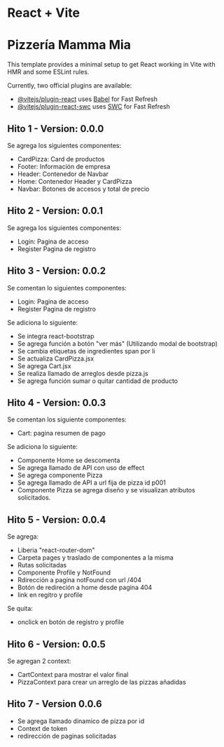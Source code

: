 # React + Vite
# Pizzería Mamma Mia

This template provides a minimal setup to get React working in Vite with HMR and some ESLint rules.

Currently, two official plugins are available:

- [@vitejs/plugin-react](https://github.com/vitejs/vite-plugin-react/blob/main/packages/plugin-react/README.md) uses [Babel](https://babeljs.io/) for Fast Refresh
- [@vitejs/plugin-react-swc](https://github.com/vitejs/vite-plugin-react-swc) uses [SWC](https://swc.rs/) for Fast Refresh

## Hito 1 - Version: 0.0.0
Se agrega los siguientes componentes:
- CardPizza: Card de productos
- Footer: Información de empresa
- Header: Contenedor de Navbar
- Home: Contenedor Header y CardPizza
- Navbar: Botones de accesos y total de precio 

## Hito 2 - Version: 0.0.1
Se agrega los siguientes componentes:
- Login: Pagina de acceso
- Register Pagina de registro

## Hito 3 - Version: 0.0.2
Se comentan lo siguientes componentes:
- Login: Pagina de acceso
- Register Pagina de registro

Se adiciona lo siguiente:
- Se integra react-bootstrap
- Se agrega función a botón "ver más" (Utilizando modal de bootstrap)
- Se cambia etiquetas de ingredientes span por li
- Se actualiza CardPizza.jsx
- Se agrega Cart.jsx
- Se realiza llamado de arreglos desde pizza.js
- Se agrega función sumar o quitar cantidad de producto

## Hito 4 - Version: 0.0.3
Se comentan los siguiente componentes:
- Cart: pagina resumen de pago

Se adiciona lo siguiente:
- Componente Home se descomenta
- Se agrega llamado de API con uso de effect
- Se agrega componente Pizza
- Se agrega llamado de API a url fija de pizza id p001
- Componente Pizza se agrega diseño y se visualizan atributos solicitados.

## Hito 5 - Version: 0.0.4
Se agrega:
- Liberia "react-router-dom"
- Carpeta pages y traslado de componentes a la misma
- Rutas solicitadas
- Componente Profile y NotFound
- Rdirección a pagina notFound con url /404
- Botón de redireción a home desde pagina 404
- link en regitro y profile

Se quita:
- onclick en botón de registro y profile

## Hito 6 - Version: 0.0.5
Se agregan 2 context:
- CartContext para mostrar el valor final
- PizzaContext para crear un arreglo de las pizzas añadidas

## Hito 7 - Version 0.0.6
- Se agrega llamado dinamico de pizza por id
- Context de token 
- redirección de paginas solicitadas
